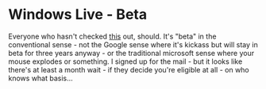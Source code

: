 Windows Live - Beta
=========================================

Everyone who hasn't checked [this](http://www.live.com/) out, should. It's "beta" in the conventional sense - not the Google sense where it's kickass but will stay in beta for three years anyway - or the traditional microsoft sense where your mouse explodes or something. I signed up for the mail - but it looks like there's at least a month wait - if they decide you're eligible at all - on who knows what basis...
